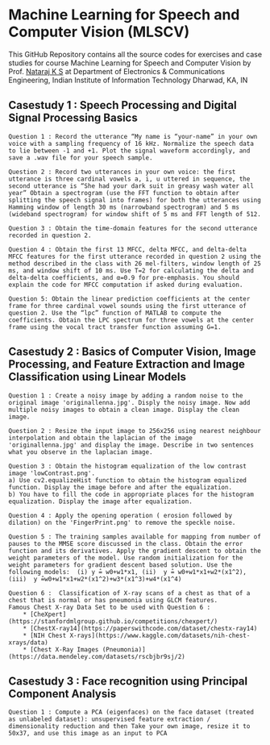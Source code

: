 # Machine Learning for Speech and Computer Vision (MLSCV)
This GitHub Repository contains all the source codes for exercises and case studies for course Machine Learning for Speech and Computer Vision by Prof. [Nataraj K S](https://github.com/natarajLilly) at Department of Electronics & Communications Engineering, Indian Institute of Information Technology Dharwad, KA, IN


## Casestudy 1 : Speech Processing and Digital Signal Processing Basics

	Question 1 : Record the utterance “My name is “your-name” in your own voice with a sampling frequency of 16 kHz. Normalize the speech data to lie between -1 and +1. Plot the signal waveform accordingly, and save a .wav file for your speech sample.

	Question 2 : Record two utterances in your own voice: the first utterance is three cardinal vowels a, i, u uttered in sequence, the second utterance is “She had your dark suit in greasy wash water all year” Obtain a spectrogram (use the FFT function to obtain after splitting the speech signal into frames) for both the utterances using Hamming window of length 30 ms (narrowband spectrogram) and 5 ms (wideband spectrogram) for window shift of 5 ms and FFT length of 512.

	Question 3 : Obtain the time-domain features for the second utterance recorded in question 2.

	Question 4 : Obtain the first 13 MFCC, delta MFCC, and delta-delta MFCC features for the first utterance recorded in question 2 using the method described in the class with 26 mel-filters, window length of 25 ms, and window shift of 10 ms. Use T=2 for calculating the delta and delta-delta coefficients, and α=0.9 for pre-emphasis. You should explain the code for MFCC computation if asked during evaluation.

	Question 5: Obtain the linear prediction coefficients at the center frame for three cardinal vowel sounds using the first utterance of question 2. Use the “lpc” function of MATLAB to compute the coefficients. Obtain the LPC spectrum for three vowels at the center frame using the vocal tract transfer function assuming G=1.


## Casestudy 2 : Basics of Computer Vision, Image Processing, and Feature Extraction and Image Classification using Linear Models

	Question 1 : Create a noisy image by adding a random noise to the original image 'originallenna.jpg'. Disply the noisy image. Now add multiple noisy images to obtain a clean image. Display the clean image.

	Question 2 : Resize the input image to 256x256 using nearest neighbour interpolation and obtain the laplacian of the image 'originallenna.jpg' and display the image. Describe in two sentences what you observe in the laplacian image.

	Question 3 : Obtain the histogram equalization of the low contrast image 'lowContrast.png'. 
	a) Use cv2.equalizeHist function to obtain the histogram equalized function. Display the image before and after the equalization. 
	b) You have to fill the code in appropriate places for the histogram equalization. Display the image after equalization.

	Question 4 : Apply the opening operation ( erosion followed by dilation) on the 'FingerPrint.png' to remove the speckle noise.

	Question 5 : The training samples available for mapping from number of pauses to the MMSE score discussed in the class. Obtain the error function and its derivatives. Apply the gradient descent to obtain the weight parameters of the model. Use random initialization for the weight parameters for gradient descent based solution. Use the following models:  (i) y ̂= w0+w1*x1, (ii)  y ̂= w0+w1*x1+w2*(x1^2), (iii)  y ̂=w0+w1*x1+w2*(x1^2)+w3*(x1^3)+w4*(x1^4)

	Question 6 :  Classification of X-ray scans of a chest as that of a chest that is normal or has pneumonia using GLCM features.
	Famous Chest X-ray Data Set to be used with Question 6 :
		* [CheXpert](https://stanfordmlgroup.github.io/competitions/chexpert/)
		* [ChestX-ray14](https://paperswithcode.com/dataset/chestx-ray14)
		* [NIH Chest X-rays](https://www.kaggle.com/datasets/nih-chest-xrays/data)
		* [Chest X-Ray Images (Pneumonia)](https://data.mendeley.com/datasets/rscbjbr9sj/2)


## Casestudy 3 : Face recognition using Principal Component Analysis

	Question 1 : Compute a PCA (eigenfaces) on the face dataset (treated as unlabeled dataset): unsupervised feature extraction / dimensionality reduction and then Take your own image, resize it to 50x37, and use this image as an input to PCA


